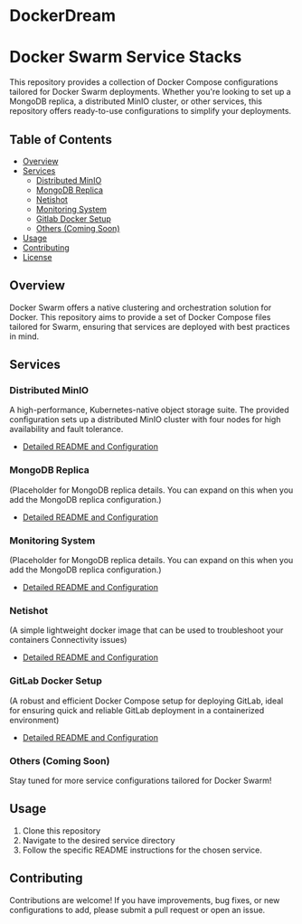 # DockerDream

# Docker Swarm Service Stacks

This repository provides a collection of Docker Compose configurations tailored for Docker Swarm deployments. Whether you're looking to set up a MongoDB replica, a distributed MinIO cluster, or other services, this repository offers ready-to-use configurations to simplify your deployments.

## Table of Contents

- [Overview](#overview)
- [Services](#services)
  - [Distributed MinIO](#distributed-minio)
  - [MongoDB Replica](#mongodb-replica)
  - [Netishot](#netishot)
  - [Monitoring System](#monitoring-system)
  - [Gitlab Docker Setup](#gitlab-docker-setup)
  - [Others (Coming Soon)](#others-coming-soon)
- [Usage](#usage)
- [Contributing](#contributing)
- [License](#license)

## Overview

Docker Swarm offers a native clustering and orchestration solution for Docker. This repository aims to provide a set of Docker Compose files tailored for Swarm, ensuring that services are deployed with best practices in mind.

## Services

### Distributed MinIO

A high-performance, Kubernetes-native object storage suite. The provided configuration sets up a distributed MinIO cluster with four nodes for high availability and fault tolerance.

- [Detailed README and Configuration](./minio/README.md)

### MongoDB Replica

(Placeholder for MongoDB replica details. You can expand on this when you add the MongoDB replica configuration.)

- [Detailed README and Configuration](./mongodb-replica/README.md)

### Monitoring System

(Placeholder for MongoDB replica details. You can expand on this when you add the MongoDB replica configuration.)

- [Detailed README and Configuration](./Monitoring/README.md)

### Netishot

(A simple lightweight docker image that can be used to troubleshoot your containers Connectivity issues)

- [Detailed README and Configuration](./netishot/README.md)

### GitLab Docker Setup

(A robust and efficient Docker Compose setup for deploying GitLab, ideal for ensuring quick and reliable GitLab deployment in a containerized environment)

- [Detailed README and Configuration](./gitlab-docker/README.md)

### Others (Coming Soon)

Stay tuned for more service configurations tailored for Docker Swarm!

## Usage

1. Clone this repository
2. Navigate to the desired service directory
3. Follow the specific README instructions for the chosen service.

## Contributing

Contributions are welcome! If you have improvements, bug fixes, or new configurations to add, please submit a pull request or open an issue.



